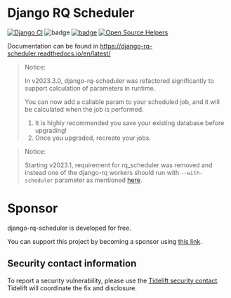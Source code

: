Django RQ Scheduler
===================
[![Django CI](https://github.com/dsoftwareinc/django-rq-scheduler/actions/workflows/test.yml/badge.svg)](https://github.com/dsoftwareinc/django-rq-scheduler/actions/workflows/test.yml)
![badge](https://img.shields.io/endpoint?url=https://gist.githubusercontent.com/cunla/b756396efb895f0e34558c980f1ca0c7/raw/django-rq-scheduler-4.json)
[![badge](https://img.shields.io/pypi/dm/django-rq-scheduler)](https://pypi.org/project/django-rq-scheduler/)
[![Open Source Helpers](https://www.codetriage.com/dsoftwareinc/django-rq-scheduler/badges/users.svg)](https://www.codetriage.com/dsoftwareinc/django-rq-scheduler)

Documentation can be found in https://django-rq-scheduler.readthedocs.io/en/latest/

> Notice:
> 
> In v2023.3.0, django-rq-scheduler was refactored significantly to support
> calculation of parameters in runtime.
> 
> You can now add a callable param to your scheduled job, and it will be
> calculated when the job is performed.
> 
> 1. It is highly recommended you save your existing database before upgrading!
> 2. Once you upgraded, recreate your jobs.

> Notice:
> 
> Starting v2023.1, requirement for rq_scheduler was removed and instead
> one of the django-rq workers should run with `--with-scheduler` parameter
> as mentioned [here](https://github.com/rq/django-rq#support-for-scheduled-jobs).


# Sponsor

django-rq-scheduler is developed for free.

You can support this project by becoming a sponsor using [this link](https://github.com/sponsors/cunla).


## Security contact information

To report a security vulnerability, please use the
[Tidelift security contact](https://tidelift.com/security).
Tidelift will coordinate the fix and disclosure.